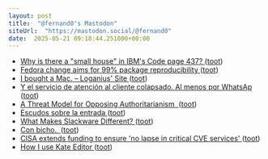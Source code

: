 ```yaml
---
layout: post
title:  "@fernand0's Mastodon"
siteUrl:  "https://mastodon.social/@fernand0"
date:  2025-05-21 09:18:44.251000+00:00
---
```

*  [Why is there a "small house" in IBM's Code page 437? ](https://blog.glyphdrawing.club/why-is-there-a-small-house-in-ibm-s-code-page-437) ([toot](https://mastodon.social/@fernand0/114545074126035218))
*  [Fedora change aims for 99% package reproducibility ](https://lwn.net/Articles/1014979) ([toot](https://mastodon.social/@fernand0/114544851493367583))
*  [I bought a Mac. – Loganius' Site ](https://loganius.org/2025/04/i-bought-a-mac) ([toot](https://mastodon.social/@fernand0/114543211197113414))
*  [Y el servicio de atención al cliente colapsado. Al menos por WhatsAp ](https://mastodon.social/@fernand0/114541634242251810) ([toot](https://mastodon.social/@fernand0/114541634242251810))
*  [A Threat Model for Opposing Authoritarianism  ](https://buttondown.com/JuliaAngwin/archive/a-threat-model-for-opposing-authoritarianism) ([toot](https://mastodon.social/@fernand0/114541423558817525))
*  [Escudos sobre la entrada ](https://www.flickr.com/photos/fernand0/54527436430) ([toot](https://mastodon.social/@fernand0/114541344579347262))
*  [What Makes Slackware Different?   ](https://4c6e.xyz/what_makes_slackware_different.txt) ([toot](https://mastodon.social/@fernand0/114541074431166054))
*  [Con bicho.  ](https://avecesunafoto.wordpress.com/2025/05/19/con-bicho) ([toot](https://mastodon.social/@fernand0/114541050594562250))
*  [CISA extends funding to ensure 'no lapse in critical CVE services' ](https://www.bleepingcomputer.com/news/security/cisa-extends-funding-to-ensure-no-lapse-in-critical-cve-services) ([toot](https://mastodon.social/@fernand0/114540787648583217))
*  [How I use Kate Editor ](https://akselmo.dev/posts/how-i-use-kate-editor) ([toot](https://mastodon.social/@fernand0/114540565448823559))
